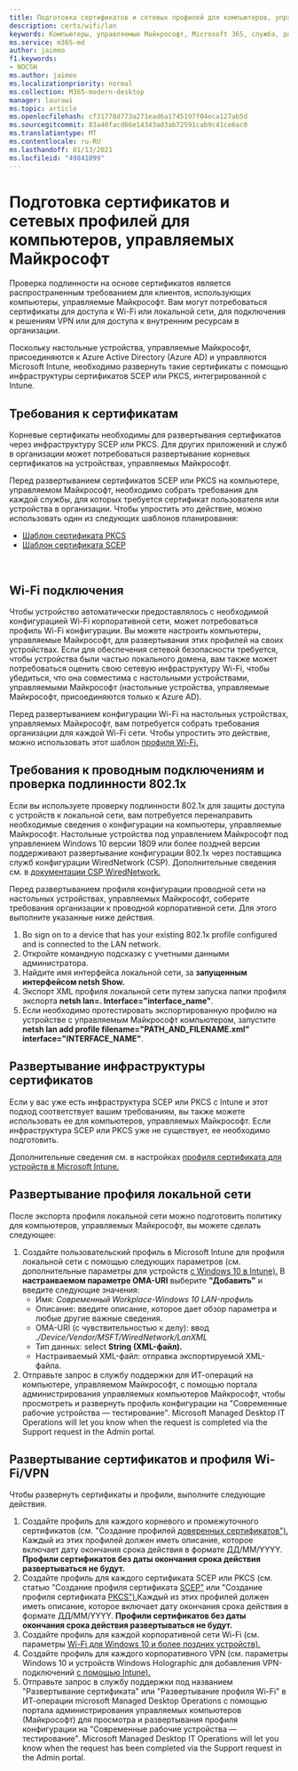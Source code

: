 ```yaml
---
title: Подготовка сертификатов и сетевых профилей для компьютеров, управляемых Майкрософт
description: certs/wifi/lan
keywords: Компьютеры, управляемые Майкрософт, Microsoft 365, служба, документация
ms.service: m365-md
author: jaimeo
f1.keywords:
- NOCSH
ms.author: jaimeo
ms.localizationpriority: normal
ms.collection: M365-modern-desktop
manager: laurawi
ms.topic: article
ms.openlocfilehash: cf31778d773a271ead6a1745197f04eca127ab5d
ms.sourcegitcommit: 83a40facd66e14343ad3ab72591cab9c41ce6ac0
ms.translationtype: MT
ms.contentlocale: ru-RU
ms.lasthandoff: 01/13/2021
ms.locfileid: "49841099"
---
```

# <a name="prepare-certificates-and-network-profiles-for-microsoft-managed-desktop"></a>Подготовка сертификатов и сетевых профилей для компьютеров, управляемых Майкрософт  
 
Проверка подлинности на основе сертификатов является распространенным требованием для клиентов, использующих компьютеры, управляемые Майкрософт. Вам могут потребоваться сертификаты для доступа к Wi-Fi или локальной сети, для подключения к решениям VPN или для доступа к внутренним ресурсам в организации.   
 
Поскольку настольные устройства, управляемые Майкрософт, присоединяются к Azure Active Directory (Azure AD) и управляются Microsoft Intune, необходимо развернуть такие сертификаты с помощью инфраструктуры сертификатов SCEP или PKCS, интегрированной с Intune.    
 
## <a name="certificate-requirements"></a>Требования к сертификатам 
 
Корневые сертификаты необходимы для развертывания сертификатов через инфраструктуру SCEP или PKCS. Для других приложений и служб в организации может потребоваться развертывание корневых сертификатов на устройствах, управляемых Майкрософт.    
 
Перед развертыванием сертификатов SCEP или PKCS на компьютере, управляемом Майкрософт, необходимо собрать требования для каждой службы, для которых требуется сертификат пользователя или устройства в организации. Чтобы упростить это действие, можно использовать один из следующих шаблонов планирования:  
 
- [Шаблон сертификата PKCS](https://github.com/MicrosoftDocs/microsoft-365-docs/raw/public/microsoft-365/managed-desktop/get-ready/downloads/PKCS-certificate-template.xlsx) 
- [Шаблон сертификата SCEP](https://github.com/MicrosoftDocs/microsoft-365-docs/raw/public/microsoft-365/managed-desktop/get-ready/downloads/SCEP-certificate-template.xlsx)

  
## <a name="wi-fi-connectivity-requirements"></a>Wi-Fi подключения

Чтобы устройство автоматически предоставлялось с необходимой конфигурацией Wi-Fi корпоративной сети, может потребоваться профиль Wi-Fi конфигурации. Вы можете настроить компьютеры, управляемые Майкрософт, для развертывания этих профилей на своих устройствах. Если для обеспечения сетевой безопасности требуется, чтобы устройства были частью локального домена, вам также может потребоваться оценить свою сетевую инфраструктуру Wi-Fi, чтобы убедиться, что она совместима с настольными устройствами, управляемыми Майкрософт (настольные устройства, управляемые Майкрософт, присоединяются только к Azure AD). 
 
Перед развертыванием конфигурации Wi-Fi на настольных устройствах, управляемых Майкрософт, вам потребуется собрать требования организации для каждой Wi-Fi сети. Чтобы упростить это действие, можно использовать этот шаблон [профиля Wi-Fi.](https://github.com/MicrosoftDocs/microsoft-365-docs/raw/public/microsoft-365/managed-desktop/get-ready/downloads/WiFi-profile-template.xlsx)
 
 
## <a name="wired-connectivity-requirements-and-8021x-authentication"></a>Требования к проводным подключениям и проверка подлинности 802.1x 
 
Если вы используете проверку подлинности 802.1x для защиты доступа с устройств к локальной сети, вам потребуется перенаправить необходимые сведения о конфигурации на компьютеры, управляемые Майкрософт. Настольные устройства под управлением Майкрософт под управлением Windows 10 версии 1809 или более поздней версии поддерживают развертывание конфигурации 802.1x через поставщика служб конфигурации WiredNetwork (CSP). Дополнительные сведения см. в [документации CSP WiredNetwork.](https://docs.microsoft.com/windows/client-management/mdm/wirednetwork-csp) 
 
Перед развертыванием профиля конфигурации проводной сети на настольных устройствах, управляемых Майкрософт, соберите требования организации к проводной корпоративной сети. Для этого выполните указанные ниже действия. 
 
 
1. Во sign on to a device that has your existing 802.1x profile configured and is connected to the LAN network.  
2. Откройте командную подсказку с учетными данными администратора. 
3. Найдите имя интерфейса локальной сети, за **запущенным интерфейсом netsh Show.** 
4. Экспорт XML профиля локальной сети путем запуска папки профиля экспорта **netsh lan=.  Interface="interface_name"**. 
5. Если необходимо протестировать экспортированную профилю на устройстве с управляемым Майкрософт компьютером, запустите **netsh lan add profile filename="PATH_AND_FILENAME.xml" interface="INTERFACE_NAME"**. 
 
 
## <a name="deploy-certificate-infrastructure"></a>Развертывание инфраструктуры сертификатов  
 
Если у вас уже есть инфраструктура SCEP или PKCS с Intune и этот подход соответствует вашим требованиям, вы также можете использовать ее для компьютеров, управляемых Майкрософт. Если инфраструктура SCEP или PKCS уже не существует, ее необходимо подготовить.  
 
Дополнительные сведения см. в настройках [профиля сертификата для устройств в Microsoft Intune.](https://docs.microsoft.com/intune/certificates-configure) 
 
 
 
## <a name="deploy-a-lan-profile"></a>Развертывание профиля локальной сети 
 
После экспорта профиля локальной сети можно подготовить политику для компьютеров, управляемых Майкрософт, вы можете сделать следующее:   
 
1. Создайте пользовательский профиль в Microsoft Intune для профиля локальной сети с помощью следующих параметров (см. дополнительные параметры для устройств [с Windows 10 в Intune).](https://docs.microsoft.com/intune/custom-settings-windows-10) В **настраиваемом параметре OMA-URI** выберите **"Добавить"** и введите следующие значения: 
    - Имя: *Современный Workplace-Windows 10 LAN-профиль* 
    - Описание: введите описание, которое дает обзор параметра и любые другие важные сведения. 
    - OMA-URI (с чувствительностью к делу): ввод *./Device/Vendor/MSFT/WiredNetwork/LanXML*
    - Тип данных: select **String (XML-файл).** 
    - Настраиваемый XML-файл: отправка экспортируемой XML-файла.
2. Отправьте запрос в службу поддержки для ИТ-операций на компьютере, управляемом Майкрософт, с помощью портала администрирования управляемых компьютеров Майкрософт, чтобы просмотреть и развернуть профиль конфигурации на "Современные рабочие устройства — тестирование". Microsoft Managed Desktop IT Operations will let you know when the request is completed via the Support request in the Admin portal.
 
## <a name="deploy-certificates-and-wi-fivpn-profile"></a>Развертывание сертификатов и профиля Wi-Fi/VPN 
 
 
Чтобы развернуть сертификаты и профили, выполните следующие действия.

1. Создайте профиль для каждого корневого и промежуточного сертификатов (см. "Создание профилей [доверенных сертификатов").](https://docs.microsoft.com/intune/protect/certificates-configure#step-3-create-trusted-certificate-profiles) Каждый из этих профилей должен иметь описание, которое включает дату окончания срока действия в формате ДД/ММ/YYYY. **Профили сертификатов без даты окончания срока действия развертываться не будут.**
2. Создайте профиль для каждого сертификата SCEP или PKCS (см. статью "Создание профиля сертификата [SCEP"](https://docs.microsoft.com/intune/protect/certificates-scep-configure#create-a-scep-certificate-profile) или "Создание профиля сертификата [PKCS").](https://docs.microsoft.com/intune/protect/certficates-pfx-configure#create-a-pkcs-certificate-profile)Каждый из этих профилей должен иметь описание, которое включает дату окончания срока действия в формате ДД/ММ/YYYY. **Профили сертификатов без даты окончания срока действия развертываться не будут.**
3. Создайте профиль для каждой корпоративной сети Wi-Fi (см. параметры [Wi-Fi для Windows 10 и более поздних устройств).](https://docs.microsoft.com/intune/wi-fi-settings-windows)
4. Создайте профиль для каждого корпоративного VPN (см. параметры Windows 10 и устройств Windows Holographic для добавления VPN-подключений [с помощью Intune).](https://docs.microsoft.com/intune/vpn-settings-windows-10)
5. Отправьте запрос в службу поддержки под названием "Развертывание сертификата" или "Развертывание профиля Wi-Fi" в ИТ-операции microsoft Managed Desktop Operations с помощью портала администрирования управляемых компьютеров (Майкрософт) для просмотра и развертывания профиля конфигурации на "Современные рабочие устройства — тестирование". Microsoft Managed Desktop IT Operations will let you know when the request has been completed via the Support request in the Admin portal. 
 
 
